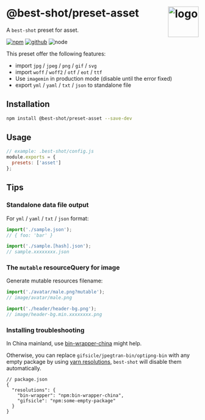 # @best-shot/preset-asset <img src="https://cdn.jsdelivr.net/gh/best-shot/best-shot/packages/core/logo.svg" alt="logo" height="80" align="right">

A `best-shot` preset for asset.

[![npm][npm-badge]][npm-url]
[![github][github-badge]][github-url]
![node][node-badge]

[npm-url]: https://www.npmjs.com/package/@best-shot/preset-asset
[npm-badge]: https://img.shields.io/npm/v/@best-shot/preset-asset.svg?style=flat-square&logo=npm
[github-url]: https://github.com/best-shot/best-shot/tree/master/packages/preset-asset
[github-badge]: https://img.shields.io/npm/l/@best-shot/preset-asset.svg?style=flat-square&colorB=blue&logo=github
[node-badge]: https://img.shields.io/node/v/@best-shot/preset-asset.svg?style=flat-square&colorB=green&logo=node.js

This preset offer the following features:

- import `jpg` / `jpeg` / `png` / `gif` / `svg`
- import `woff` / `woff2` / `otf` / `eot` / `ttf`
- Use `imagemin` in production mode (disable until the error fixed)
- export `yml` / `yaml` / `txt` / `json` to standalone file

## Installation

```bash
npm install @best-shot/preset-asset --save-dev
```

## Usage

```js
// example: .best-shot/config.js
module.exports = {
  presets: ['asset']
};
```

## Tips

### Standalone data file output

For `yml` / `yaml` / `txt` / `json` format:

```js
import('./sample.json');
// { foo: 'bar' }

import('./sample.[hash].json');
// sample.xxxxxxxx.json
```

### The `mutable` resourceQuery for image

Generate mutable resources filename:

```js
import('./avatar/male.png?mutable');
// image/avatar/male.png

import('./header/header-bg.png');
// image/header-bg.min.xxxxxxxx.png
```

### Installing troubleshooting

In China mainland, use [bin-wrapper-china](https://github.com/best-shot/bin-wrapper-china) might help.

Otherwise, you can replace `gifsicle/jpegtran-bin/optipng-bin` with any empty package by using [yarn resolutions](https://classic.yarnpkg.com/en/docs/selective-version-resolutions), `best-shot` will disable them automatically.

```jsonc
// package.json
{
  "resolutions": {
    "bin-wrapper": "npm:bin-wrapper-china",
    "gifsicle": "npm:some-empty-package"
  }
}
```
